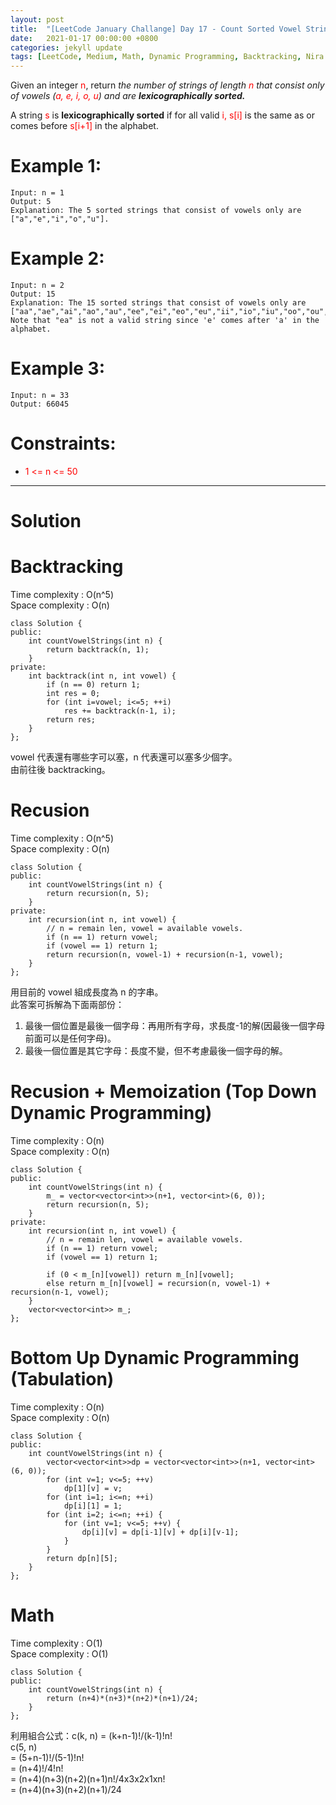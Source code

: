```yaml
---
layout: post
title:  "[LeetCode January Challange] Day 17 - Count Sorted Vowel Strings"
date:   2021-01-17 00:00:00 +0800
categories: jekyll update
tags: [LeetCode, Medium, Math, Dynamic Programming, Backtracking, Nira Finance]
---
```

Given an integer <font color="red">n</font>, return *the number of strings of length <font color="red">n</font> that consist only of vowels (<font color="red">a, e, i, o, u</font>) and are **lexicographically sorted.***  

A string <font color="red">s</font> is **lexicographically sorted** if for all valid <font color="red">i, s[i]</font> is the same as or comes before <font color="red">s[i+1]</font> in the alphabet.  

# Example 1:

	Input: n = 1
	Output: 5
	Explanation: The 5 sorted strings that consist of vowels only are ["a","e","i","o","u"].

# Example 2:

	Input: n = 2
	Output: 15
	Explanation: The 15 sorted strings that consist of vowels only are
	["aa","ae","ai","ao","au","ee","ei","eo","eu","ii","io","iu","oo","ou","uu"].
	Note that "ea" is not a valid string since 'e' comes after 'a' in the alphabet.

# Example 3:

	Input: n = 33
	Output: 66045

# Constraints:

- <font color="red">1 <= n <= 50</font>

______________________  

# Solution  

# Backtracking

Time complexity : O(n^5)  
Space complexity : O(n)  

	class Solution {
	public:
	    int countVowelStrings(int n) {
	        return backtrack(n, 1);
	    }
	private:
	    int backtrack(int n, int vowel) {
	        if (n == 0) return 1;
	        int res = 0;
	        for (int i=vowel; i<=5; ++i)
	            res += backtrack(n-1, i);
	        return res;
	    }
	};

vowel 代表還有哪些字可以塞，n 代表還可以塞多少個字。  
由前往後 backtracking。

# Recusion

Time complexity : O(n^5)  
Space complexity : O(n)  

	class Solution {
	public:
	    int countVowelStrings(int n) {
	        return recursion(n, 5);
	    }
	private:
	    int recursion(int n, int vowel) {
	        // n = remain len, vowel = available vowels.
	        if (n == 1) return vowel;
	        if (vowel == 1) return 1;
	        return recursion(n, vowel-1) + recursion(n-1, vowel);
	    }
	};

用目前的 vowel 組成長度為 n 的字串。  
此答案可拆解為下面兩部份：  
1. 最後一個位置是最後一個字母：再用所有字母，求長度-1的解(因最後一個字母前面可以是任何字母)。
2. 最後一個位置是其它字母：長度不變，但不考慮最後一個字母的解。

# Recusion + Memoization (Top Down Dynamic Programming)

Time complexity : O(n)  
Space complexity : O(n)  

	class Solution {
	public:
	    int countVowelStrings(int n) {
	        m_ = vector<vector<int>>(n+1, vector<int>(6, 0));
	        return recursion(n, 5);
	    }
	private:
	    int recursion(int n, int vowel) {
	        // n = remain len, vowel = available vowels.
	        if (n == 1) return vowel;
	        if (vowel == 1) return 1;
	        
	        if (0 < m_[n][vowel]) return m_[n][vowel];
	        else return m_[n][vowel] = recursion(n, vowel-1) + recursion(n-1, vowel);
	    }
	    vector<vector<int>> m_;
	};

# Bottom Up Dynamic Programming (Tabulation)

Time complexity : O(n)  
Space complexity : O(n)  

	class Solution {
	public:
	    int countVowelStrings(int n) {
	        vector<vector<int>>dp = vector<vector<int>>(n+1, vector<int>(6, 0));
	        for (int v=1; v<=5; ++v)
	            dp[1][v] = v;
	        for (int i=1; i<=n; ++i)
	            dp[i][1] = 1;
	        for (int i=2; i<=n; ++i) {
	            for (int v=1; v<=5; ++v) {
	                dp[i][v] = dp[i-1][v] + dp[i][v-1];
	            }
	        }
	        return dp[n][5];
	    }
	};

# Math

Time complexity : O(1)  
Space complexity : O(1)

	class Solution {
	public:
	    int countVowelStrings(int n) {
	        return (n+4)*(n+3)*(n+2)*(n+1)/24;
	    }
	};

利用組合公式：c(k, n) = (k+n-1)!/(k-1)!n!  
c(5, n)  
= (5+n-1)!/(5-1)!n!  
= (n+4)!/4!n!  
= (n+4)(n+3)(n+2)(n+1)n!/4x3x2x1xn!  
= (n+4)(n+3)(n+2)(n+1)/24  